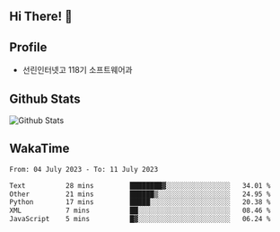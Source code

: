 ## Hi There! 👋

## Profile

-   선린인터넷고 118기 소프트웨어과

## Github Stats

![Github Stats](https://github-readme-stats.vercel.app/api/top-langs/?username=NY0510&theme=tokyonight&hide_border=true&layout=compact)

## WakaTime

<!--START_SECTION:waka-->

```txt
From: 04 July 2023 - To: 11 July 2023

Text          28 mins         ████████▓░░░░░░░░░░░░░░░░   34.01 %
Other         21 mins         ██████▒░░░░░░░░░░░░░░░░░░   24.95 %
Python        17 mins         █████░░░░░░░░░░░░░░░░░░░░   20.38 %
XML           7 mins          ██░░░░░░░░░░░░░░░░░░░░░░░   08.46 %
JavaScript    5 mins          █▓░░░░░░░░░░░░░░░░░░░░░░░   06.24 %
```

<!--END_SECTION:waka-->
